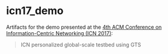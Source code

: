 # icn17_demo
Artifacts for the demo presented at the [4th ACM Conference on Information-Centric Networking (ICN 2017)](http://conferences.sigcomm.org/acm-icn/2017/):  
>ICN personalized global-scale testbed using GTS
